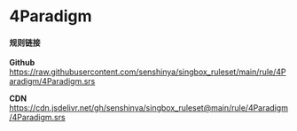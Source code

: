 # 4Paradigm

#### 规则链接

**Github**
https://raw.githubusercontent.com/senshinya/singbox_ruleset/main/rule/4Paradigm/4Paradigm.srs

**CDN**
https://cdn.jsdelivr.net/gh/senshinya/singbox_ruleset@main/rule/4Paradigm/4Paradigm.srs